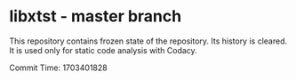 # libxtst - master branch

This repository contains frozen state of the repository.
Its history is cleared. It is used only for static code
analysis with Codacy.

Commit Time: 1703401828